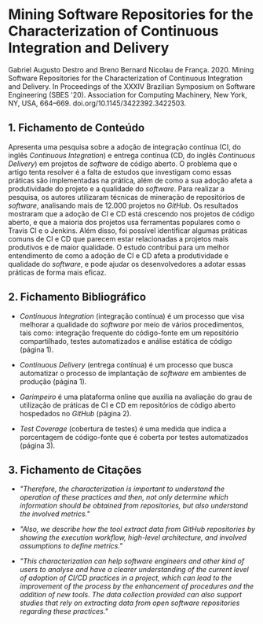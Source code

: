 # Mining Software Repositories for the Characterization of Continuous Integration and Delivery

Gabriel Augusto Destro and Breno Bernard Nicolau de França. 2020. Mining Software Repositories for the Characterization of Continuous Integration and Delivery. In Proceedings of the XXXIV Brazilian Symposium on Software Engineering (SBES '20). Association for Computing Machinery, New York, NY, USA, 664–669. doi.org/10.1145/3422392.3422503.

## 1. Fichamento de Conteúdo

Apresenta uma pesquisa sobre a adoção de integração contínua (CI,  do inglês _Continuous Integration_) e entrega contínua (CD,  do inglês _Continuous Delivery_) em projetos de _software_ de código aberto. O problema que o artigo tenta resolver é a falta de estudos que investigam como essas práticas são implementadas na prática, além de como a sua adoção afeta a produtividade do projeto e a qualidade do _software_. Para realizar a pesquisa, os autores utilizaram técnicas de mineração de repositórios de _software_, analisando mais de 12.000 projetos no _GitHub_. Os resultados mostraram que a adoção de CI e CD está crescendo nos projetos de código aberto, e que a maioria dos projetos usa ferramentas populares como o Travis CI e o Jenkins. Além disso, foi possível identificar algumas práticas comuns de CI e CD que parecem estar relacionadas a projetos mais produtivos e de maior qualidade. O estudo contribui para um melhor entendimento de como a adoção de CI e CD afeta a produtividade e qualidade do _software_, e pode ajudar os desenvolvedores a adotar essas práticas de forma mais eficaz.

## 2. Fichamento Bibliográfico 

* _Continuous Integration_ (integração contínua) é um processo que visa melhorar a qualidade do _software_ por meio de vários procedimentos, tais como: integração frequente do código-fonte em um repositório compartilhado, testes automatizados e análise estática de código (página 1).

* _Continuous Delivery_ (entrega contínua) é um processo que busca automatizar o processo de implantação de _software_ em ambientes de produção (página 1).

* _Garimpeiro_ é uma plataforma online que auxilia na avaliação do grau de utilização de práticas de CI e CD em repositórios de código aberto hospedados no _GitHub_ (página 2).

* _Test Coverage_ (cobertura de testes) é uma medida que indica a porcentagem de código-fonte que é coberta por testes automatizados (página 3).

## 3. Fichamento de Citações 

* _"Therefore, the characterization is important to understand the operation of these practices and then, not only determine which information should be obtained from repositories, but also understand the involved metrics."_

* _"Also, we describe how the tool extract data from GitHub repositories by showing the execution workflow, high-level architecture, and involved assumptions to define metrics."_

* _"This characterization can help software engineers and other kind of users to analyse and have a clearer understanding of the current level of adoption of CI/CD practices in a project, which can lead to the improvement of the process by the enhancement of procedures and the addition of new tools. The data collection provided can also support studies that rely on extracting data from open software repositories regarding these practices."_